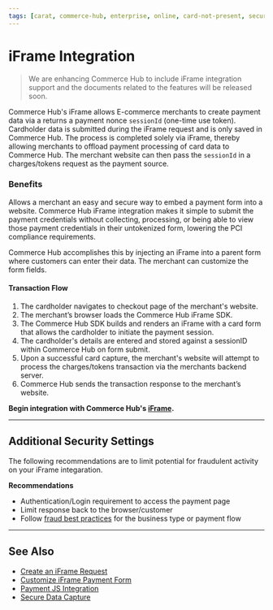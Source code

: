 ```yaml
---
tags: [carat, commerce-hub, enterprise, online, card-not-present, secure-payment-form, payment-js, tokenization]
---
```


# iFrame Integration

<!-- theme: danger -->
> We are enhancing Commerce Hub to include iFrame integration support and the documents related to the features will be released soon.

Commerce Hub's iFrame allows E-commerce merchants to create payment data via a returns a payment nonce `sessionId` (one-time use token). Cardholder data is submitted during the iFrame request and is only saved in Commerce Hub. The process is completed solely via iFrame, thereby allowing merchants to offload payment processing of card data to Commerce Hub. The merchant website can then pass the `sessionId` in a charges/tokens request as the payment source.

### Benefits

Allows a merchant an easy and secure way to embed a payment form into a website. Commerce Hub iFrame integration makes it simple to submit the payment credentials without collecting, processing, or being able to view those payment credentials in their untokenized form, lowering the PCI compliance requirements.

Commerce Hub accomplishes this by injecting an iFrame into a parent form where customers can enter their data. The merchant can customize the form fields.

#### Transaction Flow

1. The cardholder navigates to checkout page of the merchant's website.
2. The merchant’s browser loads the Commerce Hub iFrame SDK.
3. The Commerce Hub SDK builds and renders an iFrame with a card form that allows the cardholder to initiate the payment session.
4. The cardholder's details are entered and stored against a sessionID within Commerce Hub on form submit.
5. Upon a successful card capture, the merchant's website will attempt to process the charges/tokens transaction via the merchants backend server.
6. Commerce Hub sends the transaction response to the merchant’s website.

**Begin integration with Commerce Hub's [iFrame](?path=docs/Online-Mobile-Digital/Secure-Data-Capture/iFrame-JS/iFrame-Request.md).**

---

## Additional Security Settings

The following recommendations are to limit potential for fraudulent activity on your iFrame integaration. 

**Recommendations**

- Authentication/Login requirement to access the payment page
- Limit response back to the browser/customer
- Follow [fraud best practices](?path=docs/Resources/Guides/Fraud/Fraud-Settings.md) for the business type or payment flow

---

## See Also

- [Create an iFrame Request](?path=docs/Online-Mobile-Digital/Secure-Data-Capture/iFrame-JS/iFrame-Request.md)
- [Customize iFrame Payment Form](?path=docs/Online-Mobile-Digital/Secure-Data-Capture/iFrame-JS/iFrame-Customization.md)
- [Payment JS Integration](?path=docs/Online-Mobile-Digital/Secure-Data-Capture/Payment-JS/Payment-JS.md)
- [Secure Data Capture](?path=docs/Online-Mobile-Digital/Secure-Data-Capture/Secure-Data-Capture.md)
